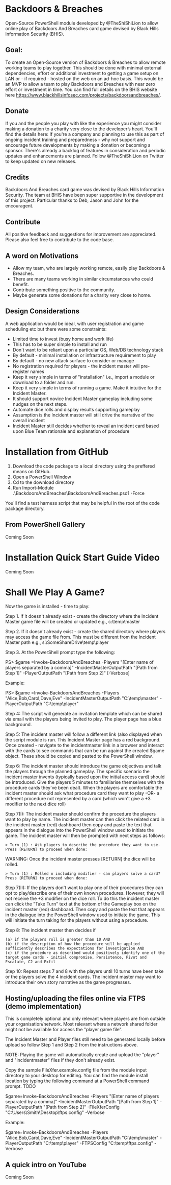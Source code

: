 # Backdoors & Breaches
Open-Source PowerShell module developed by @TheShiShiLion to allow online play of Backdoors And Breaches card game devised by Black Hills Information Security (BHIS).

## Goal:
To create an Open-Source version of Backdoors & Breaches to allow remote working teams to play together.  This should be done with minimal external dependencies, effort or additional investment to getting a game setup on LAN or - if required - hosted on the web on an ad-hoc basis.  This would be an MVP to allow a team to play Backdoors and Breaches with near zero effort or investment in time. You can find full details on the BHIS website here https://www.blackhillsinfosec.com/projects/backdoorsandbreaches/.

## Donate
If you and the people you play with like the experience you might consider making a donation to a charity very close to the developer’s heart.  You'll find the details here:
If you're a company and planning to use this as part of ongoing incident training and preparedness - why not support and encourage future developments by making a donation or becoming a sponsor.
There's already a backlog of features in consideration and periodic updates and enhancements are planned.  Follow @TheShiShiLion on Twitter to keep updated on new releases.

## Credits
Backdoors And Breaches card game was devised by Black Hills Information Security.  The team at BHIS have been super supportive in the development of this project.  Particular thanks to Deb, Jason and John for the encouragent.

## Contribute
All positive feedback and suggestions for improvement are appreciated.  Please also feel free to contribute to the code base.

## A word on Motivations
- Allow my team, who are largely working remote, easily play Backdoors & Breaches.
- There are many teams working in similar circumstances who could benefit.
- Contribute something positive to the community.
- Maybe generate some donations for a charity very close to home.

## Design Considerations
A web application would be ideal, with user registration and game scheduling etc but there were some constraints:
- Limited time to invest (busy home and work life)
- This has to be super simple to install and run
- Don't want to be reliant upon a particular OS, Web/DB technology stack
- By default - minimal installation or infrastructure requirement to play
- By default - no new attack surface to consider or manage
- No registration required for players - the incident master will pre-register names
- Keep it very simple in terms of "installation" i.e., import a module or download to a folder and run.
- Keep it very simple in terms of running a game.  Make it intuitive for the Incident Master.
- It should support novice Incident Master gameplay including some nudges on the next steps.
- Automate dice rolls and display results supporting gameplay
- Assumption is the Incident master will still drive the narrative of the overall incident
- Incident Master still decides whether to reveal an incident card based upon Blue Team rationale and explanation of procedure

# Installation from GitHub

1. Download the code package to a local directory using the preffered means on GitHub.
2. Open a PowerShell Window
3. Cd to the download directory
4. Run Import-Module .\BackdoorsAndBreaches\BackdoorsAndBreaches.psd1 -Force

You'll find a test harness script that may be helpful in the root of the code package directory.

## From PowerShell Gallery

Coming Soon

# Installation Quick Start Guide Video

Coming Soon

# Shall We Play A Game?
Now the game is installed - time to play:

Step 1. If it doesn't already exist - create the directory where the Incident Master game file will be created or updated e.g., c:\temp\master

Step 2. If it doesn't already exist - create the shared directory where players may access the game file from.  This must be different from the Incident Master path e.g., s:\SomeShareDrive\temp\player

Step 3. At the PowerShell prompt type the following:

PS> $game =Invoke-BackdoorsAndBreaches -Players "[Enter name of players separated by a comma]" -IncidentMasterOutputPath "[Path from Step 1]" -PlayerOutputPath "[Path from Step 2]" [-Verbose]

Example:

PS> $game =Invoke-BackdoorsAndBreaches -Players "Alice,Bob,Carol,Dave,Eve" -IncidentMasterOutputPath "C:\temp\master" -PlayerOutputPath "C:\temp\player"

Step 4: The script will generate an invitation template which can be shared via email with the players being invited to play.  The player page has a blue background.

Step 5: The incident master will follow a different link (also displayed when the script module is run.  This Incident Master page has a red background.  Once created - navigate to the incidentmaster link in a browser and interact with the cards to see commands that can be run against the created $game object.  These should be copied and pasted to the PowerShell window.

Step 6: The incident master should introduce the game objectives and talk the players through the planned gameplay.  The specific scenario the incident master invents (typically based upon the initial access card) should be introduced.  Give the players 5 minutes to familiarise themselves with the procedure cards they've been dealt.  When the players are comfortable the incident master should ask what procedure card they want to play -OR- a different procedure not represented by a card (which won't give a +3 modifier to the next dice roll)

Step 7(I): The incident master should confirm the procedure the players want to play by name.  The incident master can then click the related card in the incident master (red) dashboard then copy and paste the text that appears in the dialogue into the PowerShell window used to initiate the game.  The incident master will then be prompted with next steps as follows:

    > Turn (1) : Ask players to describe the procedure they want to use.  Press [RETURN] to proceed when done:

WARNING: Once the incident master presses [RETURN] the dice will be rolled.

    > Turn (1) : Rolled n including modifier - can players solve a card?  Press [RETURN] to proceed when done:

Step 7(II): If the players don't want to play one of their procedures they can opt to play/describe one of their own known procedures.  However, they will not receive the +3 modifier on the dice roll.  To do this the incident master can click the "Take Turn" text at the bottom of the Gameplay box on the incident master (red) dashboard.  Then copy and paste the text that appears in the dialogue into the PowerShell window used to initiate the game. This will initiate the turn taking for the players without using a procedure.

Step 8: The incident master then decides if

    (a) if the players roll is greater than 10 AND
    (b) if the description of how the procedure will be applied sufficiently describes the expectations for investigation AND
    (c) if the procedure as described would positively identify one of the target game cards - initial compromise, Persistence, Pivot and Escalate, C2 and Exfil

Step 10: Repeat steps 7 and 8 with the players until 10 turns have been take or the players solve the 4 incident cards.  The incident master may want to introduce their own story narrative as the game progresses.

## Hosting/uploading the files online via FTPS (demo implementation)

This is completely optional and only relevant where players are from outside your organisation/network.  Most relevant where a network shared folder might not be available for access the "player game file".

The Incident Master and Player files still need to be generated locally before upload so follow Step 1 and Step 2 from the instructions above.

NOTE: Playing the game will automatically create and upload the "player" and "incidentmaster" files if they don't already exist.

Copy the sample FileXfer.example.config file from the module input directory to your desktop for editing.  You can find the module install location by typing the following command at a PowerShell command prompt.  TODO

$game=Invoke-BackdoorsAndBreaches -Players "[Enter name of players separated by a comma]" -IncidentMasterOutputPath "[Path from Step 1]" -PlayerOutputPath "[Path from Step 2]" -FileXferConfig "C:\Users\Smith\Desktop\ftps.config" -Verbose

Example:

$game=Invoke-BackdoorsAndBreaches -Players "Alice,Bob,Carol,Dave,Eve" -IncidentMasterOutputPath "C:\temp\master" -PlayerOutputPath "C:\temp\player" -FTPSConfig "C:\temp\ftps.config" -Verbose

## A quick intro on YouTube

Coming Soon
